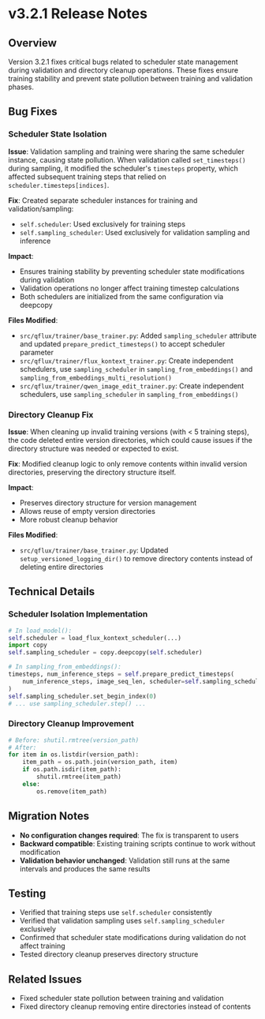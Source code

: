 # v3.2.1 Release Notes

## Overview

Version 3.2.1 fixes critical bugs related to scheduler state management during validation and directory cleanup operations. These fixes ensure training stability and prevent state pollution between training and validation phases.

## Bug Fixes

### Scheduler State Isolation

**Issue**: Validation sampling and training were sharing the same scheduler instance, causing state pollution. When validation called `set_timesteps()` during sampling, it modified the scheduler's `timesteps` property, which affected subsequent training steps that relied on `scheduler.timesteps[indices]`.

**Fix**: Created separate scheduler instances for training and validation/sampling:
- `self.scheduler`: Used exclusively for training steps
- `self.sampling_scheduler`: Used exclusively for validation sampling and inference

**Impact**:
- Ensures training stability by preventing scheduler state modifications during validation
- Validation operations no longer affect training timestep calculations
- Both schedulers are initialized from the same configuration via deepcopy

**Files Modified**:
- `src/qflux/trainer/base_trainer.py`: Added `sampling_scheduler` attribute and updated `prepare_predict_timesteps()` to accept scheduler parameter
- `src/qflux/trainer/flux_kontext_trainer.py`: Create independent schedulers, use `sampling_scheduler` in `sampling_from_embeddings()` and `sampling_from_embeddings_multi_resolution()`
- `src/qflux/trainer/qwen_image_edit_trainer.py`: Create independent schedulers, use `sampling_scheduler` in `sampling_from_embeddings()`

### Directory Cleanup Fix

**Issue**: When cleaning up invalid training versions (with < 5 training steps), the code deleted entire version directories, which could cause issues if the directory structure was needed or expected to exist.

**Fix**: Modified cleanup logic to only remove contents within invalid version directories, preserving the directory structure itself.

**Impact**:
- Preserves directory structure for version management
- Allows reuse of empty version directories
- More robust cleanup behavior

**Files Modified**:
- `src/qflux/trainer/base_trainer.py`: Updated `setup_versioned_logging_dir()` to remove directory contents instead of deleting entire directories

## Technical Details

### Scheduler Isolation Implementation

```python
# In load_model():
self.scheduler = load_flux_kontext_scheduler(...)
import copy
self.sampling_scheduler = copy.deepcopy(self.scheduler)

# In sampling_from_embeddings():
timesteps, num_inference_steps = self.prepare_predict_timesteps(
    num_inference_steps, image_seq_len, scheduler=self.sampling_scheduler
)
self.sampling_scheduler.set_begin_index(0)
# ... use sampling_scheduler.step() ...
```

### Directory Cleanup Improvement

```python
# Before: shutil.rmtree(version_path)
# After:
for item in os.listdir(version_path):
    item_path = os.path.join(version_path, item)
    if os.path.isdir(item_path):
        shutil.rmtree(item_path)
    else:
        os.remove(item_path)
```

## Migration Notes

- **No configuration changes required**: The fix is transparent to users
- **Backward compatible**: Existing training scripts continue to work without modification
- **Validation behavior unchanged**: Validation still runs at the same intervals and produces the same results

## Testing

- Verified that training steps use `self.scheduler` consistently
- Verified that validation sampling uses `self.sampling_scheduler` exclusively
- Confirmed that scheduler state modifications during validation do not affect training
- Tested directory cleanup preserves directory structure

## Related Issues

- Fixed scheduler state pollution between training and validation
- Fixed directory cleanup removing entire directories instead of contents
